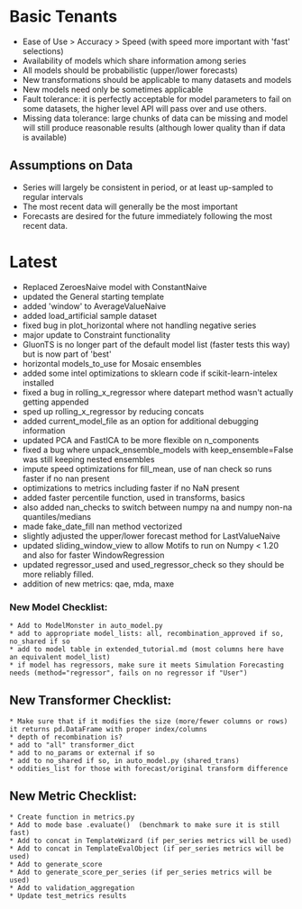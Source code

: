 # Basic Tenants
* Ease of Use > Accuracy > Speed (with speed more important with 'fast' selections)
* Availability of models which share information among series
* All models should be probabilistic (upper/lower forecasts)
* New transformations should be applicable to many datasets and models
* New models need only be sometimes applicable
* Fault tolerance: it is perfectly acceptable for model parameters to fail on some datasets, the higher level API will pass over and use others.
* Missing data tolerance: large chunks of data can be missing and model will still produce reasonable results (although lower quality than if data is available)

## Assumptions on Data
* Series will largely be consistent in period, or at least up-sampled to regular intervals
* The most recent data will generally be the most important
* Forecasts are desired for the future immediately following the most recent data.

# Latest
* Replaced ZeroesNaive model with ConstantNaive
* updated the General starting template
* added 'window' to AverageValueNaive
* added load_artificial sample dataset
* fixed bug in plot_horizontal where not handling negative series
* major update to Constraint functionality
* GluonTS is no longer part of the default model list (faster tests this way) but is now part of 'best'
* horizontal models_to_use for Mosaic ensembles
* added some intel optimizations to sklearn code if scikit-learn-intelex installed
* fixed a bug in rolling_x_regressor where datepart method wasn't actually getting appended
* sped up rolling_x_regressor by reducing concats
* added current_model_file as an option for additional debugging information
* updated PCA and FastICA to be more flexible on n_components
* fixed a bug where unpack_ensemble_models with keep_ensemble=False was still keeping nested ensembles
* impute speed optimizations for fill_mean, use of nan check so runs faster if no nan present
* optimizations to metrics including faster if no NaN present
* added faster percentile function, used in transforms, basics
* also added nan_checks to switch between numpy na and numpy non-na quantiles/medians
* made fake_date_fill nan method vectorized
* slightly adjusted the upper/lower forecast method for LastValueNaive
* updated sliding_window_view to allow Motifs to run on Numpy < 1.20 and also for faster WindowRegression
* updated regressor_used and used_regressor_check so they should be more reliably filled.
* addition of new metrics: qae, mda, maxe

### New Model Checklist:
	* Add to ModelMonster in auto_model.py
	* add to appropriate model_lists: all, recombination_approved if so, no_shared if so
	* add to model table in extended_tutorial.md (most columns here have an equivalent model_list)
	* if model has regressors, make sure it meets Simulation Forecasting needs (method="regressor", fails on no regressor if "User")

## New Transformer Checklist:
	* Make sure that if it modifies the size (more/fewer columns or rows) it returns pd.DataFrame with proper index/columns
	* depth of recombination is?
	* add to "all" transformer_dict
	* add to no_params or external if so
	* add to no_shared if so, in auto_model.py (shared_trans)
	* oddities_list for those with forecast/original transform difference

## New Metric Checklist:
	* Create function in metrics.py
	* Add to mode base .evaluate()  (benchmark to make sure it is still fast)
	* Add to concat in TemplateWizard (if per_series metrics will be used)
	* Add to concat in TemplateEvalObject (if per_series metrics will be used)
	* Add to generate_score
	* Add to generate_score_per_series (if per_series metrics will be used)
	* Add to validation_aggregation
	* Update test_metrics results
